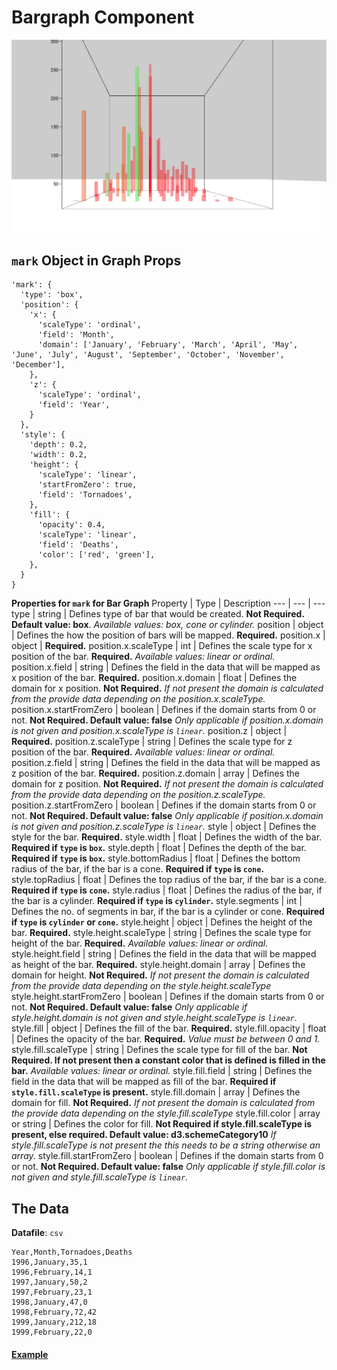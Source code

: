 # Bargraph Component

![Bargraph](../imgs/Barchart.png)

## `mark` Object in Graph Props
```
'mark': {
  'type': 'box',
  'position': {
    'x': {
      'scaleType': 'ordinal',
      'field': 'Month',
      'domain': ['January', 'February', 'March', 'April', 'May', 'June', 'July', 'August', 'September', 'October', 'November', 'December'],
    },
    'z': {
      'scaleType': 'ordinal',
      'field': 'Year',
    }
  },
  'style': {
    'depth': 0.2,
    'width': 0.2,
    'height': {
      'scaleType': 'linear',
      'startFromZero': true,
      'field': 'Tornadoes',
    },
    'fill': {
      'opacity': 0.4,
      'scaleType': 'linear',
      'field': 'Deaths',
      'color': ['red', 'green'],
    },
  }
}
```

__Properties for `mark` for Bar Graph__
Property | Type | Description
--- | --- | ---
type | string | Defines type of bar that would be created. __Not Required. Default value: box__. _Available values: box, cone or cylinder._
position | object | Defines the how the position of bars will be mapped. __Required.__
position.x | object | __Required.__
position.x.scaleType | int | Defines the scale type for x position of the bar. __Required.__ _Available values: linear or ordinal._
position.x.field | string | Defines the field in the data that will be mapped as x position of the bar. __Required.__
position.x.domain | float | Defines the domain for x position. __Not Required.__ _If not present the domain is calculated from the provide data depending on the position.x.scaleType._
position.x.startFromZero | boolean | Defines if the domain starts from 0 or not. __Not Required. Default value: false__ _Only applicable if position.x.domain is not given and position.x.scaleType is `linear`._
position.z | object | __Required.__
position.z.scaleType | string | Defines the scale type for z position of the bar. __Required.__ _Available values: linear or ordinal._
position.z.field | string | Defines the field in the data that will be mapped as z position of the bar. __Required.__
position.z.domain | array | Defines the domain for z position. __Not Required.__ _If not present the domain is calculated from the provide data depending on the position.z.scaleType._
position.z.startFromZero | boolean | Defines if the domain starts from 0 or not. __Not Required. Default value: false__ _Only applicable if position.x.domain is not given and position.z.scaleType is `linear`._
style | object | Defines the style for the bar. __Required.__
style.width | float | Defines the width of the bar. __Required if `type` is `box`.__ 
style.depth | float | Defines the depth of the bar.  __Required if `type` is `box`.__ 
style.bottomRadius | float | Defines the bottom radius of the bar, if the bar is a cone. __Required if `type` is `cone`.__ 
style.topRadius | float | Defines the top radius of the bar, if the bar is a cone. __Required if `type` is `cone`.__ 
style.radius | float | Defines the radius of the bar, if the bar is a cylinder. __Required if `type` is `cylinder`.__ 
style.segments | int | Defines the no. of segments in bar, if the bar is a cylinder or cone. __Required if `type` is `cylinder` or `cone`.__ 
style.height | object | Defines the height of the bar. __Required.__
style.height.scaleType | string | Defines the scale type for height of the bar. __Required.__ _Available values: linear or ordinal._
style.height.field | string | Defines the field in the data that will be mapped as height of the bar. __Required.__
style.height.domain | array | Defines the domain for height. __Not Required.__ _If not present the domain is calculated from the provide data depending on the style.height.scaleType_
style.height.startFromZero | boolean | Defines if the domain starts from 0 or not. __Not Required. Default value: false__ _Only applicable if style.height.domain is not given and style.height.scaleType is `linear`._
style.fill | object | Defines the fill of the bar. __Required.__
style.fill.opacity | float | Defines the opacity of the bar. __Required.__ _Value must be between 0 and 1._
style.fill.scaleType | string | Defines the scale type for fill of the bar. __Not Required. If not present then a constant color that is defined is filled in the bar.__ _Available values: linear or ordinal._
style.fill.field | string | Defines the field in the data that will be mapped as fill of the bar. __Required if `style.fill.scaleType` is present.__
style.fill.domain | array | Defines the domain for fill. __Not Required.__ _If not present the domain is calculated from the provide data depending on the style.fill.scaleType_
style.fill.color | array or string | Defines the color for fill. __Not Required if style.fill.scaleType is present, else required. Default value: d3.schemeCategory10__ _If style.fill.scaleType is not present the this needs to be a string otherwise an array._
style.fill.startFromZero | boolean | Defines if the domain starts from 0 or not. __Not Required. Default value: false__ _Only applicable if style.fill.color is not given and style.fill.scaleType is `linear`._

## The Data

**Datafile**: `csv`

```
Year,Month,Tornadoes,Deaths
1996,January,35,1
1996,February,14,1
1997,January,50,2
1997,February,23,1
1998,January,47,0
1998,February,72,42
1999,January,212,18
1999,February,22,0
```

#### [Example](../examples/Bargraph.js)